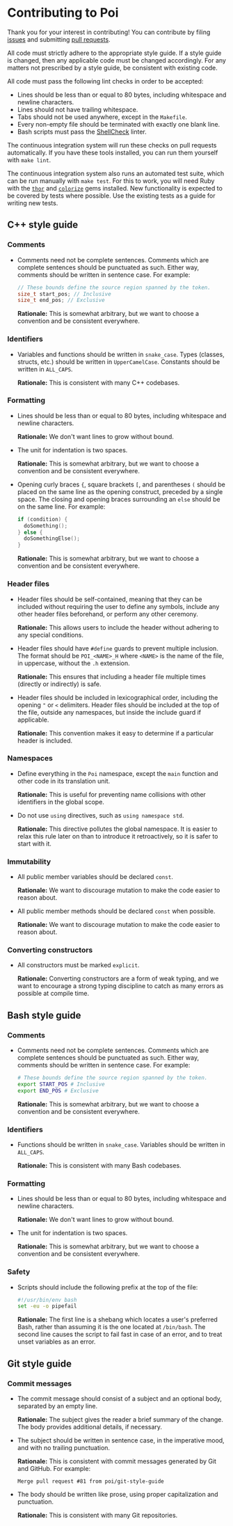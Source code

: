 # Contributing to Poi

Thank you for your interest in contributing! You can contribute by filing [issues](https://github.com/stepchowfun/poi/issues) and submitting [pull requests](https://github.com/stepchowfun/poi/pulls).

All code must strictly adhere to the appropriate style guide. If a style guide is changed, then any applicable code must be changed accordingly. For any matters not prescribed by a style guide, be consistent with existing code.

All code must pass the following lint checks in order to be accepted:

- Lines should be less than or equal to 80 bytes, including whitespace and newline characters.
- Lines should not have trailing whitespace.
- Tabs should not be used anywhere, except in the `Makefile`.
- Every non-empty file should be terminated with exactly one blank line.
- Bash scripts must pass the [ShellCheck](http://www.shellcheck.net/) linter.

The continuous integration system will run these checks on pull requests automatically. If you have these tools installed, you can run them yourself with `make lint`.

The continuous integration system also runs an automated test suite, which can be run manually with `make test`. For this to work, you will need Ruby with the [`thor`](https://github.com/erikhuda/thor) and [`colorize`](https://github.com/fazibear/colorize) gems installed. New functionality is expected to be covered by tests where possible. Use the existing tests as a guide for writing new tests.

## C++ style guide

### Comments

- Comments need not be complete sentences. Comments which are complete sentences should be punctuated as such. Either way, comments should be written in sentence case. For example:

  ```c++
  // These bounds define the source region spanned by the token.
  size_t start_pos; // Inclusive
  size_t end_pos; // Exclusive
  ```

  **Rationale:** This is somewhat arbitrary, but we want to choose a convention and be consistent everywhere.

### Identifiers

- Variables and functions should be written in `snake_case`. Types (classes, structs, etc.) should be written in `UpperCamelCase`. Constants should be written in `ALL_CAPS`.

  **Rationale:** This is consistent with many C++ codebases.

### Formatting

- Lines should be less than or equal to 80 bytes, including whitespace and newline characters.

  **Rationale:** We don't want lines to grow without bound.

- The unit for indentation is two spaces.

  **Rationale:** This is somewhat arbitrary, but we want to choose a convention and be consistent everywhere.

- Opening curly braces `{`, square brackets `[`, and parentheses `(` should be placed on the same line as the opening construct, preceded by a single space. The closing and opening braces surrounding an `else` should be on the same line. For example:

  ```c++
  if (condition) {
    doSomething();
  } else {
    doSomethingElse();
  }
  ```

  **Rationale:** This is somewhat arbitrary, but we want to choose a convention and be consistent everywhere.

### Header files

- Header files should be self-contained, meaning that they can be included without requiring the user to define any symbols, include any other header files beforehand, or perform any other ceremony.

  **Rationale:** This allows users to include the header without adhering to any special conditions.

- Header files should have `#define` guards to prevent multiple inclusion. The format should be `POI_<NAME>_H` where `<NAME>` is the name of the file, in uppercase, without the `.h` extension.

  **Rationale:** This ensures that including a header file multiple times (directly or indirectly) is safe.

- Header files should be included in lexicographical order, including the opening `"` or `<` delimiters. Header files should be included at the top of the file, outside any namespaces, but inside the include guard if applicable.

  **Rationale:** This convention makes it easy to determine if a particular header is included.

### Namespaces

- Define everything in the `Poi` namespace, except the `main` function and other code in its translation unit.

  **Rationale:** This is useful for preventing name collisions with other identifiers in the global scope.

- Do not use `using` directives, such as `using namespace std`.

  **Rationale:** This directive pollutes the global namespace. It is easier to relax this rule later on than to introduce it retroactively, so it is safer to start with it.

### Immutability

- All public member variables should be declared `const`.

  **Rationale:** We want to discourage mutation to make the code easier to reason about.

- All public member methods should be declared `const` when possible.

  **Rationale:** We want to discourage mutation to make the code easier to reason about.

### Converting constructors

- All constructors must be marked `explicit`.

  **Rationale:** Converting constructors are a form of weak typing, and we want to encourage a strong typing discipline to catch as many errors as possible at compile time.

## Bash style guide

### Comments

- Comments need not be complete sentences. Comments which are complete sentences should be punctuated as such. Either way, comments should be written in sentence case. For example:

  ```bash
  # These bounds define the source region spanned by the token.
  export START_POS # Inclusive
  export END_POS # Exclusive
  ```

  **Rationale:** This is somewhat arbitrary, but we want to choose a convention and be consistent everywhere.

### Identifiers

- Functions should be written in `snake_case`. Variables should be written in `ALL_CAPS`.

  **Rationale:** This is consistent with many Bash codebases.

### Formatting

- Lines should be less than or equal to 80 bytes, including whitespace and newline characters.

  **Rationale:** We don't want lines to grow without bound.

- The unit for indentation is two spaces.

  **Rationale:** This is somewhat arbitrary, but we want to choose a convention and be consistent everywhere.

### Safety

- Scripts should include the following prefix at the top of the file:

  ```bash
  #!/usr/bin/env bash
  set -eu -o pipefail
  ```

  **Rationale:** The first line is a shebang which locates a user's preferred Bash, rather than assuming it is the one located at `/bin/bash`. The second line causes the script to fail fast in case of an error, and to treat unset variables as an error.

## Git style guide

### Commit messages

- The commit message should consist of a subject and an optional body, separated by an empty line.

  **Rationale:** The subject gives the reader a brief summary of the change. The body provides additional details, if necessary.

- The subject should be written in sentence case, in the imperative mood, and with no trailing punctuation.

  **Rationale:** This is consistent with commit messages generated by Git and GitHub. For example:

  ```
  Merge pull request #81 from poi/git-style-guide
  ```

- The body should be written like prose, using proper capitalization and punctuation.

  **Rationale:** This is consistent with many Git repositories.
